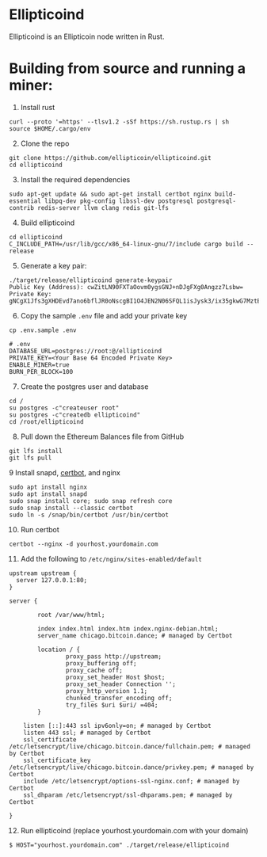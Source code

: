 Ellipticoind
==========

Ellipticoind is an Ellipticoin node written in Rust.


Building from source and running a miner:
==========================
1. Install rust

```
curl --proto '=https' --tlsv1.2 -sSf https://sh.rustup.rs | sh
source $HOME/.cargo/env
```

2. Clone the repo

```
git clone https://github.com/ellipticoin/ellipticoind.git
cd ellipticoind
```


3. Install the required dependencies

```
sudo apt-get update && sudo apt-get install certbot nginx build-essential libpq-dev pkg-config libssl-dev postgresql postgresql-contrib redis-server llvm clang redis git-lfs
```
4. Build  ellipticoind
```
cd ellipticoind
C_INCLUDE_PATH=/usr/lib/gcc/x86_64-linux-gnu/7/include cargo build --release
```
5. Generate a key pair:
```
./target/release/ellipticoind generate-keypair
Public Key (Address): cwZitLN90FXTaOovm0ygsGNJ+nDJgFXg0Angzz7Lsbw=
Private Key: gNCgX1Jfs3gXHDEvd7ano6bflJR0oNscgBI1O4JEN2N06SFQL1isJysk3/ix35gkwG7MztBrGv2iO/q2Th7SnQ==
```

6. Copy the sample `.env` file and add your private key

```
cp .env.sample .env
```

```
# .env
DATABASE_URL=postgres://root:@/ellipticoind
PRIVATE_KEY=<Your Base 64 Encoded Private Key>
ENABLE_MINER=true
BURN_PER_BLOCK=100
```

7. Create the postgres user and database

```
cd /
su postgres -c"createuser root"
su postgres -c"createdb ellipticoind"
cd /root/ellipticoind 
```

8. Pull down the Ethereum Balances file from GitHub
```
git lfs install
git lfs pull
```
9 Install snapd, [certbot](https://certbot.eff.org/), and nginx
```
sudo apt install nginx
sudo apt install snapd
sudo snap install core; sudo snap refresh core
sudo snap install --classic certbot
sudo ln -s /snap/bin/certbot /usr/bin/certbot
```
10. Run certbot
```
certbot --nginx -d yourhost.yourdomain.com
```
11. Add the following to `/etc/nginx/sites-enabled/default`
```
upstream upstream {
  server 127.0.0.1:80;
}

server {

        root /var/www/html;

        index index.html index.htm index.nginx-debian.html;
        server_name chicago.bitcoin.dance; # managed by Certbot

        location / {
                proxy_pass http://upstream;
                proxy_buffering off;
                proxy_cache off;
                proxy_set_header Host $host;
                proxy_set_header Connection '';
                proxy_http_version 1.1;
                chunked_transfer_encoding off;
                try_files $uri $uri/ =404;
        }

    listen [::]:443 ssl ipv6only=on; # managed by Certbot
    listen 443 ssl; # managed by Certbot
    ssl_certificate /etc/letsencrypt/live/chicago.bitcoin.dance/fullchain.pem; # managed by Certbot
    ssl_certificate_key /etc/letsencrypt/live/chicago.bitcoin.dance/privkey.pem; # managed by Certbot
    include /etc/letsencrypt/options-ssl-nginx.conf; # managed by Certbot
    ssl_dhparam /etc/letsencrypt/ssl-dhparams.pem; # managed by Certbot

}
```

12. Run  ellipticoind (replace yourhost.yourdomain.com with your domain)

```
$ HOST="yourhost.yourdomain.com" ./target/release/ellipticoind
```
